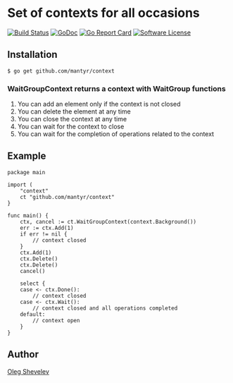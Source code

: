 # Set of contexts for all occasions

[![Build Status](https://travis-ci.org/mantyr/context.svg?branch=master)][build_status]
[![GoDoc](https://godoc.org/github.com/mantyr/context?status.png)][godoc]
[![Go Report Card](https://goreportcard.com/badge/github.com/mantyr/context?v=2)][goreport]
[![Software License](https://img.shields.io/badge/license-MIT-brightgreen.svg)](LICENSE.md)

## Installation

    $ go get github.com/mantyr/context


### WaitGroupContext returns a context with WaitGroup functions
1. You can add an element only if the context is not closed
2. You can delete the element at any time
3. You can close the context at any time
4. You can wait for the context to close
5. You can wait for the completion of operations related to the context


## Example

    package main

    import (
        "context"
        ct "github.com/mantyr/context"
    }

    func main() {
        ctx, cancel := ct.WaitGroupContext(context.Background())
        err := ctx.Add(1)
        if err != nil {
            // context closed
        }
        ctx.Add(1)
        ctx.Delete()
        ctx.Delete()
        cancel()

        select {
        case <- ctx.Done():
            // context closed
        case <- ctx.Wait():
            // context closed and all operations completed
        default:
            // context open
        }
    }

## Author

[Oleg Shevelev][mantyr]

[mantyr]: https://github.com/mantyr


[build_status]: https://travis-ci.org/mantyr/context
[godoc]:        http://godoc.org/github.com/mantyr/context
[goreport]:     https://goreportcard.com/report/github.com/mantyr/context